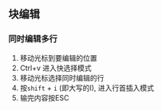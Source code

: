 ## 块编辑

### 同时编辑多行
1. 移动光标到要编辑的位置
2. Ctrl+v 进入快选择模式
3. 移动光标选择同时编辑的行
4. 按`shift` + `i` (即大写的I), 进入行首插入模式
5. 输完内容按ESC

